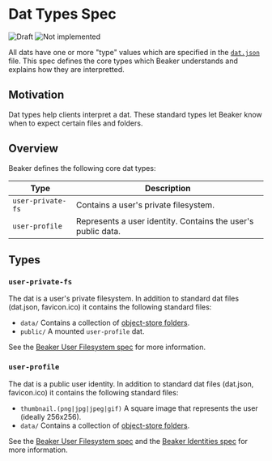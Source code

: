 # Dat Types Spec

![Draft](https://img.shields.io/badge/Draft-In%20progress-yellow.svg) ![Not implemented](https://img.shields.io/badge/Status-Not%20implemented-red.svg)

All dats have one or more "type" values which are specified in the [`dat.json`](https://github.com/datprotocol/dat.json) file. This spec defines the core types which Beaker understands and explains how they are interpretted.

## Motivation

Dat types help clients interpret a dat. These standard types let Beaker know when to expect certain files and folders.

## Overview

Beaker defines the following core dat types:

|Type|Description|
|-|-|
|`user-private-fs`|Contains a user's private filesystem.|
|`user-profile`|Represents a user identity. Contains the user's public data.|

## Types

### `user-private-fs`

The dat is a user's private filesystem. In addition to standard dat files (dat.json, favicon.ico) it contains the following standard files:

 - `data/` Contains a collection of [object-store folders](https://github.com/beakerbrowser/object-store-folder-spec).
 - `public/` A mounted `user-profile` dat.

See the [Beaker User Filesystem spec](https://github.com/beakerbrowser/beaker-fs-spec) for more information.

### `user-profile`

The dat is a public user identity. In addition to standard dat files (dat.json, favicon.ico) it contains the following standard files:

 - `thumbnail.(png|jpg|jpeg|gif)` A square image that represents the user (ideally 256x256).
 - `data/` Contains a collection of [object-store folders](https://github.com/beakerbrowser/object-store-folder-spec).

See the [Beaker User Filesystem spec](https://github.com/beakerbrowser/beaker-fs-spec) and the [Beaker Identities spec](https://github.com/beakerbrowser/beaker-identities-spec) for more information.

